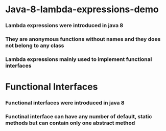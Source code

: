 # Java-8-lambda-expressions-demo

### Lambda expressions were introduced in java 8
### They are anonymous functions without names and they does not belong to any class 
### Lambda expressions mainly used to implement functional interfaces


# Functional Interfaces

### Functional interfaces were introduced in java 8
### Functinal interface can have any number of default, static methods but can contain only one abstract method
